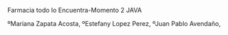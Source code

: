 Farmacia todo lo Encuentra-Momento 2 JAVA


ºMariana Zapata Acosta, 
 ºEstefany Lopez Perez, 
 ºJuan Pablo Avendaño, 